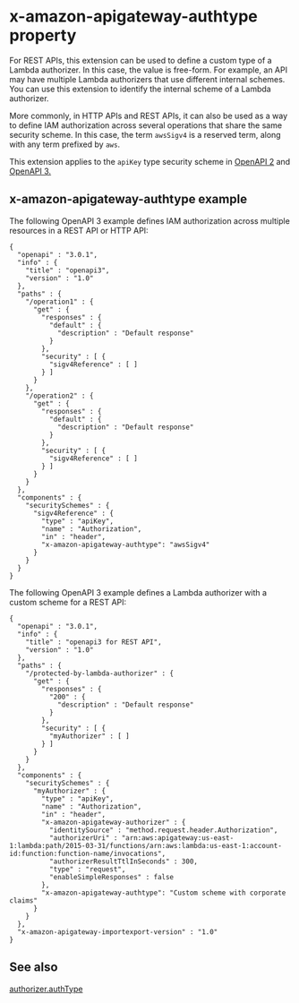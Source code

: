 # x\-amazon\-apigateway\-authtype property<a name="api-gateway-swagger-extensions-authtype"></a>

For REST APIs, this extension can be used to define a custom type of a Lambda authorizer\. In this case, the value is free\-form\. For example, an API may have multiple Lambda authorizers that use different internal schemes\. You can use this extension to identify the internal scheme of a Lambda authorizer\.

More commonly, in HTTP APIs and REST APIs, it can also be used as a way to define IAM authorization across several operations that share the same security scheme\. In this case, the term `awsSigv4` is a reserved term, along with any term prefixed by `aws`\.

This extension applies to the `apiKey` type security scheme in [OpenAPI 2](https://github.com/OAI/OpenAPI-Specification/blob/master/versions/2.0.md#securitySchemeObject) and [OpenAPI 3\.](https://github.com/OAI/OpenAPI-Specification/blob/master/versions/3.0.1.md#securitySchemeObject) 

## x\-amazon\-apigateway\-authtype example<a name="api-gateway-swagger-extensions-authtype-example"></a>

The following OpenAPI 3 example defines IAM authorization across multiple resources in a REST API or HTTP API:

```
{
  "openapi" : "3.0.1",
  "info" : {
    "title" : "openapi3",
    "version" : "1.0"
  },
  "paths" : {
    "/operation1" : {
      "get" : {
        "responses" : {
          "default" : {
            "description" : "Default response"
          }
        },
        "security" : [ {
          "sigv4Reference" : [ ]
        } ]
      }
    },
    "/operation2" : {
      "get" : {
        "responses" : {
          "default" : {
            "description" : "Default response"
          }
        },
        "security" : [ {
          "sigv4Reference" : [ ]
        } ]
      }
    }
  },
  "components" : {
    "securitySchemes" : {
      "sigv4Reference" : {
        "type" : "apiKey",
        "name" : "Authorization",
        "in" : "header",
        "x-amazon-apigateway-authtype": "awsSigv4"
      }
    }
  }
}
```

The following OpenAPI 3 example defines a Lambda authorizer with a custom scheme for a REST API:

```
{
  "openapi" : "3.0.1",
  "info" : {
    "title" : "openapi3 for REST API",
    "version" : "1.0"
  },
  "paths" : {
    "/protected-by-lambda-authorizer" : {
      "get" : {
        "responses" : {
          "200" : {
            "description" : "Default response"
          }
        },
        "security" : [ {
          "myAuthorizer" : [ ]
        } ]
      }
    }
  },
  "components" : {
    "securitySchemes" : {
      "myAuthorizer" : {
        "type" : "apiKey",
        "name" : "Authorization",
        "in" : "header",
        "x-amazon-apigateway-authorizer" : {
          "identitySource" : "method.request.header.Authorization",
          "authorizerUri" : "arn:aws:apigateway:us-east-1:lambda:path/2015-03-31/functions/arn:aws:lambda:us-east-1:account-id:function:function-name/invocations",
          "authorizerResultTtlInSeconds" : 300,
          "type" : "request",
          "enableSimpleResponses" : false
        },
        "x-amazon-apigateway-authtype": "Custom scheme with corporate claims"
      }
    }
  },
  "x-amazon-apigateway-importexport-version" : "1.0"
}
```

## See also<a name="api-gateway-swagger-extensions-authtype-see-also"></a>

[authorizer\.authType](https://docs.aws.amazon.com/apigateway/api-reference/resource/authorizer/#authType)